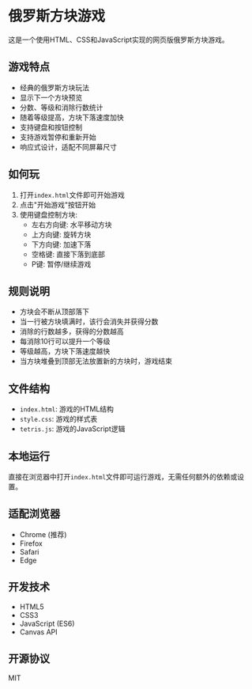 # 俄罗斯方块游戏

这是一个使用HTML、CSS和JavaScript实现的网页版俄罗斯方块游戏。

## 游戏特点

- 经典的俄罗斯方块玩法
- 显示下一个方块预览
- 分数、等级和消除行数统计
- 随着等级提高，方块下落速度加快
- 支持键盘和按钮控制
- 支持游戏暂停和重新开始
- 响应式设计，适配不同屏幕尺寸

## 如何玩

1. 打开`index.html`文件即可开始游戏
2. 点击"开始游戏"按钮开始
3. 使用键盘控制方块:
   - 左右方向键: 水平移动方块
   - 上方向键: 旋转方块
   - 下方向键: 加速下落
   - 空格键: 直接下落到底部
   - P键: 暂停/继续游戏

## 规则说明

- 方块会不断从顶部落下
- 当一行被方块填满时，该行会消失并获得分数
- 消除的行数越多，获得的分数越高
- 每消除10行可以提升一个等级
- 等级越高，方块下落速度越快
- 当方块堆叠到顶部无法放置新的方块时，游戏结束

## 文件结构

- `index.html`: 游戏的HTML结构
- `style.css`: 游戏的样式表
- `tetris.js`: 游戏的JavaScript逻辑

## 本地运行

直接在浏览器中打开`index.html`文件即可运行游戏，无需任何额外的依赖或设置。

## 适配浏览器

- Chrome (推荐)
- Firefox
- Safari
- Edge

## 开发技术

- HTML5
- CSS3
- JavaScript (ES6)
- Canvas API

## 开源协议

MIT 